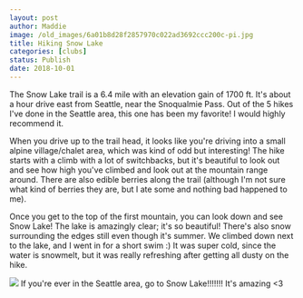 ```yaml
---
layout: post
author: Maddie
image: /old_images/6a01b8d28f2857970c022ad3692ccc200c-pi.jpg
title: Hiking Snow Lake
categories: [clubs]
status: Publish
date: 2018-10-01
---
```


The Snow Lake trail is a 6.4 mile with an elevation gain of 1700 ft. It's about a hour drive east from Seattle, near the Snoqualmie Pass. Out of the 5 hikes I've done in the Seattle area, this one has been my favorite! I would highly recommend it.

When you drive up to the trail head, it looks like you're driving into a small alpine village/chalet area, which was kind of odd but interesting! The hike starts with a climb with a lot of switchbacks, but it's beautiful to look out and see how high you've climbed and look out at the mountain range around. There are also edible berries along the trail (although I'm not sure what kind of berries they are, but I ate some and nothing bad happened to me).

Once you get to the top of the first mountain, you can look down and see Snow Lake! The lake is amazingly clear; it's so beautiful! There's also snow surrounding the edges still even though it's summer. We climbed down next to the lake, and I went in for a short swim :) It was super cold, since the water is snowmelt, but it was really refreshing after getting all dusty on the hike.


![](/old_images/6a01b8d28f2857970c022ad3aef811200b-pi.jpg)
If you're ever in the Seattle area, go to Snow Lake!!!!!!! It's amazing &lt;3
